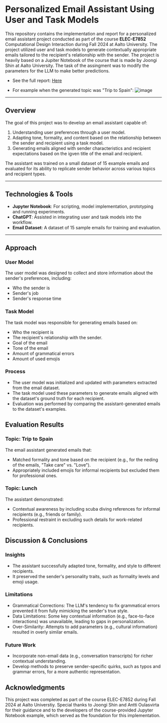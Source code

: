 # Personalized Email Assistant Using User and Task Models

This repository contains the implementation and report for a personalized email assistant project conducted as part of the course **ELEC-E7852** Computational Design Interaction during Fall 2024 at Aalto University. The project utilized user and task models to generate contextually appropriate emails tailored to the recipient's relationship with the sender. The project is heavily based on a Jupiter Notebook of the course that is made by Joongi Shin at Aalto University. The task of the assingment was to modify the parameters for the LLM to make better predictions.

- See the full report: [Here](/report.pdf)

- For example when the generated topic was "Trip to Spain":
![image](https://github.com/user-attachments/assets/47d47136-7812-4e73-b915-f7139f05f7c6)

---

## Overview

The goal of this project was to develop an email assistant capable of:

1. Understanding user preferences through a user model.
2. Adapting tone, formality, and content based on the relationship between the sender and recipient using a task model.
3. Generating emails aligned with sender characteristics and recipient expectations based on the igven title of the email and recipient.

The assistant was trained on a small dataset of 15 example emails and evaluated for its ability to replicate sender behavior across various topics and recipient types.

---

## Technologies & Tools

- **Jupyter Notebook**: For scripting, model implementation, prototyping and running experiments.
- **ChatGPT**: Assisted in integrating user and task models into the workflow.
- **Email Dataset**: A dataset of 15 sample emails for training and evaluation.

---
## Approach
### User Model
The user model was designed to collect and store information about the sender's preferences, including:
- Who the sender is
- Sender's job
- Sender's response time
### Task Model
The task model was responsible for generating emails based on:
- Who the recipient is
- The recipient's relationship with the sender.
- Goal of the email
- Tone of the email
- Amount of grammatical errors
- Amount of used emojis

### Process
- The user model was initialized and updated with parameters extracted from the email dataset.
- The task model used these parameters to generate emails aligned with the dataset's ground truth for each recipient.
- Evaluation was performed by comparing the assistant-generated emails to the dataset's examples.

## Evaluation Results
### Topic: Trip to Spain
The email assistant generated emails that:
- Matched formality and tone based on the recipient (e.g., for the neding of the emails, "Take care" vs. "Love").
- Appropriately included emojis for informal recipients but excluded them for professional ones.
### Topic: Lunch
The assistant demonstrated:
- Contextual awareness by including scuba diving references for informal recipients (e.g., friends or family).
- Professional restraint in excluding such details for work-related recipients.

## Discussion & Conclusions
### Insights
- The assistant successfully adapted tone, formality, and style to different recipients.
- It preserved the sender's personality traits, such as formality levels and emoji usage.
### Limitations
- Grammatical Corrections: The LLM's tendency to fix grammatical errors prevented it from fully mimicking the sender's true style.
- Data Limitations: Some key contextual information (e.g., face-to-face interactions) was unavailable, leading to gaps in personalization.
- Over-Similarity: Attempts to add parameters (e.g., cultural information) resulted in overly similar emails.
### Future Work
- Incorporate non-email data (e.g., conversation transcripts) for richer contextual understanding.
- Develop methods to preserve sender-specific quirks, such as typos and grammar errors, for a more authentic representation.

## Acknowledgments
This project was completed as part of the course ELEC-E7852 during Fall 2024 at Aalto Universtiy. Special thanks to Joongi Shin and Antti Oulasvirta for their guidance and to the developers of the course-provided Jupyter Notebook example, which served as the foundation for this implementation.

